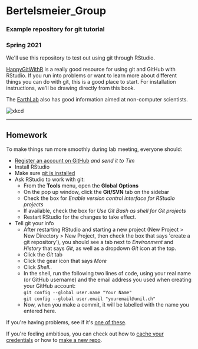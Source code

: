 # Bertelsmeier_Group
### Example repository for git tutorial  
### Spring 2021  


We'll use this repository to test out using git through RStudio.

[HappyGitWithR](https://happygitwithr.com/) is a really good resource for using git and GitHub with RStudio. If you run into problems or want to learn more about different things you can do with git, this is a good place to start. For installation instructions, we'll be drawing directly from this book.  

The [EarthLab](https://www.earthdatascience.org/courses/intro-to-earth-data-science/git-github/version-control/) also has good information aimed at non-computer scientists.  


![xkcd](https://www.explainxkcd.com/wiki/images/4/4d/git.png)



--------

## Homework  
To make things run more smoothly during lab meeting, everyone should:  
- [Register an account on GitHub](https://happygitwithr.com/github-acct.html) *and send it to Tim*  
- Install RStudio  
- Make sure [git is installed](https://happygitwithr.com/install-git.html)  
- Ask RStudio to work with git:  
  - From the **Tools** menu, open the **Global Options**
  - On the pop up window, click the **Git/SVN** tab on the sidebar 
  - Check the box for *Enable version control interface for RStudio projects*
  - If available, check the box for *Use Git Bash as shell for Git projects*
  - Restart RStudio for the changes to take effect.
- Tell git your info
  - After restarting RStudio and starting a new project (New Project > New Directory > New Project, then check the box that says 'create a git repository’), you should see a tab next to *Environment* and *History* that says *Git*, as well as a dropdown *Git* icon at the top.  
  - Click the *Git* tab  
  - Click the gear icon that says *More*  
  - Click *Shell..*   
  - In the shell, run the following two lines of code, using your real name (or GitHub username) and the email address you used when creating your GitHub account:  
`git config --global user.name "Your Name"`  
`git config --global user.email "youremail@unil.ch"`  
  - Now, when you make a commit, it will be labelled with the name you entered here.

If you're having problems, see if it's [one of these](https://happygitwithr.com/troubleshooting.html).  

If you're feeling ambitious, you can check out how to [cache your credentials](https://happygitwithr.com/credential-caching.html) or how to [make a new repo](https://happygitwithr.com/rstudio-git-github.html).  

